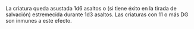 La criatura queda asustada 1d6 asaltos o (si tiene éxito en la tirada de salvación) estremecida durante 1d3 asaltos. Las criaturas con 11 o más DG son inmunes a este efecto.
